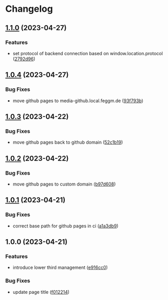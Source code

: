 # Changelog

## [1.1.0](https://github.com/feggm/h2r-simple-editor/compare/v1.0.4...v1.1.0) (2023-04-27)


### Features

* set protocol of backend connection based on window.location.protocol ([2792d96](https://github.com/feggm/h2r-simple-editor/commit/2792d965b398bb8cf4e4ea0f19cf6e0b742baf18))

## [1.0.4](https://github.com/feggm/h2r-simple-editor/compare/v1.0.3...v1.0.4) (2023-04-27)


### Bug Fixes

* move github pages to media-github.local.feggm.de ([93f793b](https://github.com/feggm/h2r-simple-editor/commit/93f793b57b20ea006a63b7ff20f574dcb69b7dde))

## [1.0.3](https://github.com/feggm/h2r-simple-editor/compare/v1.0.2...v1.0.3) (2023-04-22)


### Bug Fixes

* move github pages back to github domain ([52c1b19](https://github.com/feggm/h2r-simple-editor/commit/52c1b19e0d364d62883eee7de86f5ea66e93a9db))

## [1.0.2](https://github.com/feggm/h2r-simple-editor/compare/v1.0.1...v1.0.2) (2023-04-22)


### Bug Fixes

* move github pages to custom domain ([b97d608](https://github.com/feggm/h2r-simple-editor/commit/b97d6086a6c22f8e2fee5e8bb5bb0fdecdd40224))

## [1.0.1](https://github.com/feggm/h2r-simple-editor/compare/v1.0.0...v1.0.1) (2023-04-21)


### Bug Fixes

* correct base path for github pages in ci ([a1a3db9](https://github.com/feggm/h2r-simple-editor/commit/a1a3db96c1299b8ca69c9c237167bae4d6238ae9))

## 1.0.0 (2023-04-21)


### Features

* introduce lower third management ([e916cc0](https://github.com/feggm/h2r-simple-editor/commit/e916cc07e9b4bf7502f266d910caa80eaf298dea))


### Bug Fixes

* update page title ([f012214](https://github.com/feggm/h2r-simple-editor/commit/f01221463e89ca5579c5baf41612a933aebee1ed))
